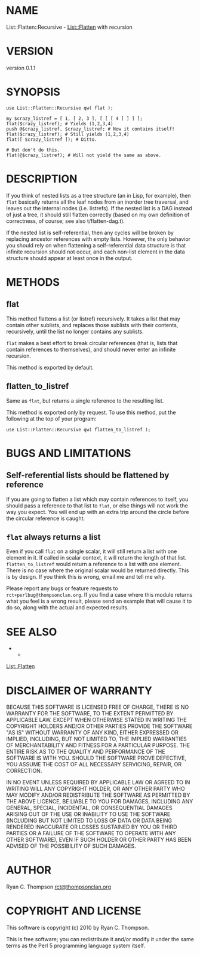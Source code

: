 # NAME

List::Flatten::Recursive - [List::Flatten](http://search.cpan.org/perldoc?List::Flatten) with recursion

# VERSION

version 0.1.1

# SYNOPSIS

    use List::Flatten::Recursive qw( flat );

    my $crazy_listref = [ 1, [ 2, 3 ], [ [ [ 4 ] ] ] ];
    flat($crazy_listref); # Yields (1,2,3,4)
    push @$crazy_listref, $crazy_listref; # Now it contains itself!
    flat($crazy_listref); # Still yields (1,2,3,4)
    flat([ $crazy_listref ]); # Ditto.

    # But don't do this.
    flat(@$crazy_listref); # Will not yield the same as above.

# DESCRIPTION

If you think of nested lists as a tree structure (an in Lisp, for
example), then `flat` basically returns all the leaf nodes from an
inorder tree traversal, and leaves out the internal nodes (i.e.
listrefs). If the nested list is a DAG instead of just a tree, it
should still flatten correctly (based on my own definition of
correctness, of course; see also t/flatten-dag.t).

If the nested list is self-referential, then any cycles will be broken
by replacing ancestor references with empty lists. However, the only
behavior you should rely on when flattening a self-referential data
structure is that infinite recursion should not occur, and each
non-list element in the data structure should appear at least once in
the output.

# METHODS

## flat

This method flattens a list (or listref) recursively. It takes a list
that may contain other sublists, and replaces those sublists with
their contents, recursively, until the list no longer contains any
sublists.

`flat` makes a best effort to break circular references (that is,
lists that contain references to themselves), and should never enter
an infinite recursion.

This method is exported by default.

## flatten_to_listref

Same as `flat`, but returns a single reference to the resulting list.

This method is exported only by request. To use this method, put the following at the top of your program:

    use List::Flatten::Recursive qw( flatten_to_listref );

# BUGS AND LIMITATIONS

## Self-referential lists should be flattened by reference

If you are going to flatten a list which may contain references to
itself, you should pass a reference to that list to `flat`, or else
things will not work the way you expect. You will end up with an extra
trip around the circle before the circular reference is caught.

## `flat` always returns a list

Even if you call `flat` on a single scalar, it will still return a
list with one element in it. If called in scalar context, it will
return the length of that list. `flatten_to_listref` would return a
reference to a list with one element. There is no case where the
original scalar would be returned directly. This is by design. If you
think this is wrong, email me and tell me why.

Please report any bugs or feature requests to
`rct+perlbug@thompsonclan.org`. If you find a case where this module
returns what you feel is a wrong result, please send an example that
will cause it to do so, along with the actual and expected results.

# SEE ALSO

- *

[List::Flatten](http://search.cpan.org/perldoc?List::Flatten)

# DISCLAIMER OF WARRANTY

BECAUSE THIS SOFTWARE IS LICENSED FREE OF CHARGE, THERE IS NO WARRANTY
FOR THE SOFTWARE, TO THE EXTENT PERMITTED BY APPLICABLE LAW. EXCEPT WHEN
OTHERWISE STATED IN WRITING THE COPYRIGHT HOLDERS AND/OR OTHER PARTIES
PROVIDE THE SOFTWARE "AS IS" WITHOUT WARRANTY OF ANY KIND, EITHER
EXPRESSED OR IMPLIED, INCLUDING, BUT NOT LIMITED TO, THE IMPLIED
WARRANTIES OF MERCHANTABILITY AND FITNESS FOR A PARTICULAR PURPOSE. THE
ENTIRE RISK AS TO THE QUALITY AND PERFORMANCE OF THE SOFTWARE IS WITH
YOU. SHOULD THE SOFTWARE PROVE DEFECTIVE, YOU ASSUME THE COST OF ALL
NECESSARY SERVICING, REPAIR, OR CORRECTION.

IN NO EVENT UNLESS REQUIRED BY APPLICABLE LAW OR AGREED TO IN WRITING
WILL ANY COPYRIGHT HOLDER, OR ANY OTHER PARTY WHO MAY MODIFY AND/OR
REDISTRIBUTE THE SOFTWARE AS PERMITTED BY THE ABOVE LICENCE, BE
LIABLE TO YOU FOR DAMAGES, INCLUDING ANY GENERAL, SPECIAL, INCIDENTAL,
OR CONSEQUENTIAL DAMAGES ARISING OUT OF THE USE OR INABILITY TO USE
THE SOFTWARE (INCLUDING BUT NOT LIMITED TO LOSS OF DATA OR DATA BEING
RENDERED INACCURATE OR LOSSES SUSTAINED BY YOU OR THIRD PARTIES OR A
FAILURE OF THE SOFTWARE TO OPERATE WITH ANY OTHER SOFTWARE), EVEN IF
SUCH HOLDER OR OTHER PARTY HAS BEEN ADVISED OF THE POSSIBILITY OF
SUCH DAMAGES.

# AUTHOR

Ryan C. Thompson <rct@thompsonclan.org>

# COPYRIGHT AND LICENSE

This software is copyright (c) 2010 by Ryan C. Thompson.

This is free software; you can redistribute it and/or modify it under
the same terms as the Perl 5 programming language system itself.